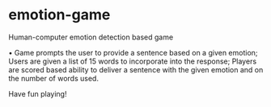 # emotion-game
Human-computer emotion detection based game

•	Game prompts the user to provide a sentence based on a given emotion; Users are given a list of 15 words to incorporate into the response; Players are scored based ability to deliver a sentence with the given emotion and on the number of words used. 

Have fun playing!